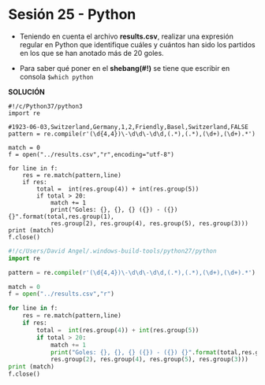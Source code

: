 # Sesión 25 - Python

* Teniendo en cuenta el archivo **results.csv**, realizar una expresión regular en Python que identifique cuáles y cuántos han sido los partidos en los que se han anotado más de 20 goles.

* Para saber qué poner en el **shebang(#!)** se tiene que escribir en consola `$which python`

**SOLUCIÓN**

```python3
#!/c/Python37/python3
import re

#1923-06-03,Switzerland,Germany,1,2,Friendly,Basel,Switzerland,FALSE
pattern = re.compile(r'(\d{4,4})\-\d\d\-\d\d,(.*),(.*),(\d+),(\d+).*')

match = 0
f = open("../results.csv","r",encoding="utf-8")

for line in f:
    res = re.match(pattern,line)
    if res:
        total =  int(res.group(4)) + int(res.group(5))
        if total > 20:
            match += 1
            print("Goles: {}, {}, {} ({}) - ({}) {}".format(total,res.group(1), 
            res.group(2), res.group(4), res.group(5), res.group(3)))
print (match)
f.close()
```
```python
#!/c/Users/David Angel/.windows-build-tools/python27/python
import re

pattern = re.compile(r'(\d{4,4})\-\d\d\-\d\d,(.*),(.*),(\d+),(\d+).*')

match = 0
f = open("../results.csv","r")

for line in f:
    res = re.match(pattern,line)
    if res:
        total =  int(res.group(4)) + int(res.group(5))
        if total > 20:
            match += 1
            print("Goles: {}, {}, {} ({}) - ({}) {}".format(total,res.group(1), 
            res.group(2), res.group(4), res.group(5), res.group(3)))
print (match)
f.close()
```